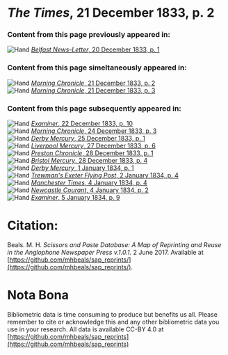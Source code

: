 # *The Times*, 21 December 1833, p. 2  
  
### Content from this page previously appeared in:  
![Hand](http://scissorsandpaste.net/wp-content/uploads/2017/06/smallhandpointer.png) [*Belfast News-Letter*, 20 December 1833, p. 1](https://mhbeals.github.io/sap_html/Belfast-News-Letter/Belfast-News-Letter-20-December-1833-p-1)  
  
### Content from this page simeltaneously appeared in:  
![Hand](http://scissorsandpaste.net/wp-content/uploads/2017/06/smallhandpointer.png) [*Morning Chronicle*, 21 December 1833, p. 2](https://mhbeals.github.io/sap_html/Morning-Chronicle/Morning-Chronicle-21-December-1833-p-2)  
![Hand](http://scissorsandpaste.net/wp-content/uploads/2017/06/smallhandpointer.png) [*Morning Chronicle*, 21 December 1833, p. 3](https://mhbeals.github.io/sap_html/Morning-Chronicle/Morning-Chronicle-21-December-1833-p-3)  
  
### Content from this page subsequently appeared in:  
![Hand](http://scissorsandpaste.net/wp-content/uploads/2017/06/smallhandpointer.png) [*Examiner*, 22 December 1833, p. 10](https://mhbeals.github.io/sap_html/Examiner/Examiner-22-December-1833-p-10)  
![Hand](http://scissorsandpaste.net/wp-content/uploads/2017/06/smallhandpointer.png) [*Morning Chronicle*, 24 December 1833, p. 3](https://mhbeals.github.io/sap_html/Morning-Chronicle/Morning-Chronicle-24-December-1833-p-3)  
![Hand](http://scissorsandpaste.net/wp-content/uploads/2017/06/smallhandpointer.png) [*Derby Mercury*, 25 December 1833, p. 1](https://mhbeals.github.io/sap_html/Derby-Mercury/Derby-Mercury-25-December-1833-p-1)  
![Hand](http://scissorsandpaste.net/wp-content/uploads/2017/06/smallhandpointer.png) [*Liverpool Mercury*, 27 December 1833, p. 6](https://mhbeals.github.io/sap_html/Liverpool-Mercury/Liverpool-Mercury-27-December-1833-p-6)  
![Hand](http://scissorsandpaste.net/wp-content/uploads/2017/06/smallhandpointer.png) [*Preston Chronicle*, 28 December 1833, p. 1](https://mhbeals.github.io/sap_html/Preston-Chronicle/Preston-Chronicle-28-December-1833-p-1)  
![Hand](http://scissorsandpaste.net/wp-content/uploads/2017/06/smallhandpointer.png) [*Bristol Mercury*, 28 December 1833, p. 4](https://mhbeals.github.io/sap_html/Bristol-Mercury/Bristol-Mercury-28-December-1833-p-4)  
![Hand](http://scissorsandpaste.net/wp-content/uploads/2017/06/smallhandpointer.png) [*Derby Mercury*, 1 January 1834, p. 1](https://mhbeals.github.io/sap_html/Derby-Mercury/Derby-Mercury-1-January-1834-p-1)  
![Hand](http://scissorsandpaste.net/wp-content/uploads/2017/06/smallhandpointer.png) [*Trewman's Exeter Flying Post*, 2 January 1834, p. 4](https://mhbeals.github.io/sap_html/Trewman's-Exeter-Flying-Post/Trewman's-Exeter-Flying-Post-2-January-1834-p-4)  
![Hand](http://scissorsandpaste.net/wp-content/uploads/2017/06/smallhandpointer.png) [*Manchester Times*, 4 January 1834, p. 4](https://mhbeals.github.io/sap_html/Manchester-Times/Manchester-Times-4-January-1834-p-4)  
![Hand](http://scissorsandpaste.net/wp-content/uploads/2017/06/smallhandpointer.png) [*Newcastle Courant*, 4 January 1834, p. 2](https://mhbeals.github.io/sap_html/Newcastle-Courant/Newcastle-Courant-4-January-1834-p-2)  
![Hand](http://scissorsandpaste.net/wp-content/uploads/2017/06/smallhandpointer.png) [*Examiner*, 5 January 1834, p. 9](https://mhbeals.github.io/sap_html/Examiner/Examiner-5-January-1834-p-9)  


# Citation: 

Beals. M. H. *Scissors and Paste Database: A Map of Reprinting and Reuse in the Anglophone Newspaper Press v.1.0.1.* 2 June 2017. Available at [https://github.com/mhbeals/sap_reprints/](https://github.com/mhbeals/sap_reprints/). 

# Nota Bona

Bibliometric data is time consuming to produce but benefits us all. Please remember to cite or acknowledge this and any other bibliometric data you use in your research. All data is available CC-BY 4.0 at [https://github.com/mhbeals/sap_reprints](https://github.com/mhbeals/sap_reprints)